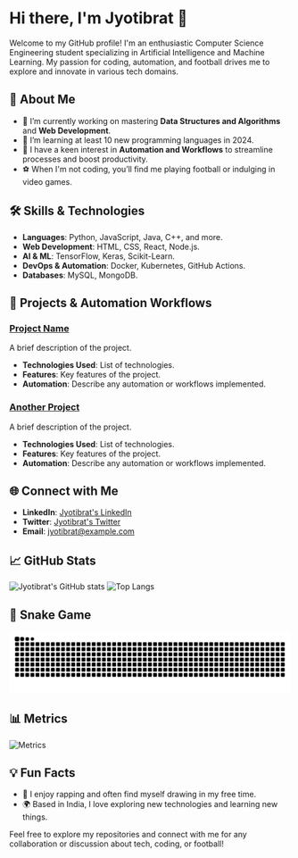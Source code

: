 # Hi there, I'm Jyotibrat 👋

Welcome to my GitHub profile! I'm an enthusiastic Computer Science Engineering student specializing in Artificial Intelligence and Machine Learning. My passion for coding, automation, and football drives me to explore and innovate in various tech domains.

## 🚀 About Me

- 🔭 I’m currently working on mastering **Data Structures and Algorithms** and **Web Development**.
- 🌱 I’m learning at least 10 new programming languages in 2024.
- 🤖 I have a keen interest in **Automation and Workflows** to streamline processes and boost productivity.
- ⚽ When I'm not coding, you’ll find me playing football or indulging in video games.

## 🛠️ Skills & Technologies

- **Languages**: Python, JavaScript, Java, C++, and more.
- **Web Development**: HTML, CSS, React, Node.js.
- **AI & ML**: TensorFlow, Keras, Scikit-Learn.
- **DevOps & Automation**: Docker, Kubernetes, GitHub Actions.
- **Databases**: MySQL, MongoDB.

## 🔧 Projects & Automation Workflows

### [Project Name](https://github.com/Jyotibrat/ProjectName)
A brief description of the project.
- **Technologies Used**: List of technologies.
- **Features**: Key features of the project.
- **Automation**: Describe any automation or workflows implemented.

### [Another Project](https://github.com/Jyotibrat/AnotherProject)
A brief description of the project.
- **Technologies Used**: List of technologies.
- **Features**: Key features of the project.
- **Automation**: Describe any automation or workflows implemented.

## 🌐 Connect with Me

- **LinkedIn**: [Jyotibrat's LinkedIn](https://www.linkedin.com/in/jyotibrat)
- **Twitter**: [Jyotibrat's Twitter](https://twitter.com/jyotibrat)
- **Email**: [jyotibrat@example.com](mailto:jyotibrat@example.com)

## 📈 GitHub Stats

![Jyotibrat's GitHub stats](https://github-readme-stats.vercel.app/api?username=Jyotibrat&show_icons=true&theme=radical)
![Top Langs](https://github-readme-stats.vercel.app/api/top-langs/?username=Jyotibrat&layout=compact&theme=radical)

## 🐍 Snake Game

<img src="https://raw.githubusercontent.com/Jyotibrat/Jyotibrat/output/snake.svg" alt="Snake animation" />

## 📊 Metrics

![Metrics](https://metrics.lecoq.io/Jyotibrat?template=classic&isocalendar=1&languages=1&stargazers=1&habits=1&repositories=1&achievements=1&calendar=1&projects=1&tweets=1&stackoverflow=1&leetcode=1&base=header%2C%20activity%2C%20community%2C%20repositories%2C%20metadata&base.indepth=false&base.hireable=false&base.skip=false&repositories.batch=100&repositories.forks=false&repositories.affiliations=owner&isocalendar=false&isocalendar.duration=half-year&languages=false&languages.limit=8&languages.threshold=0%25&languages.other=false&languages.colors=github&languages.sections=most-used&languages.indepth=false&languages.analysis.timeout=15&languages.analysis.timeout.repositories=7.5&languages.categories=markup%2C%20programming&languages.recent.categories=markup%2C%20programming&languages.recent.load=300&languages.recent.days=14&stargazers=false&stargazers.days=14&stargazers.charts=true&stargazers.charts.type=classic&stargazers.worldmap=false&stargazers.worldmap.sample=0&habits=false&habits.from=200&habits.days=14&habits.facts=true&habits.charts=false&habits.charts.type=classic&habits.trim=false&habits.languages.limit=8&habits.languages.threshold=0%25&repositories=false&repositories.pinned=0&repositories.starred=0&repositories.random=0&repositories.order=featured%2C%20pinned%2C%20starred%2C%20random&calendar=false&calendar.limit=1&achievements=false&achievements.threshold=C&achievements.secrets=true&achievements.display=detailed&achievements.limit=0&projects=false&projects.limit=6&projects.descriptions=false&tweets=false&tweets.attachments=false&tweets.limit=2&stackoverflow=false&stackoverflow.user=0&stackoverflow.sections=answers-top%2C%20questions-recent&stackoverflow.limit=2&stackoverflow.lines=4&stackoverflow.lines.snippet=2&leetcode=false&leetcode.user=.user.login&leetcode.sections=solved&leetcode.limit.skills=10&leetcode.limit.recent=2&config.timezone=Asia%2FCalcutta)

## 💡 Fun Facts

- 🎤 I enjoy rapping and often find myself drawing in my free time.
- 🌍 Based in India, I love exploring new technologies and learning new things.

Feel free to explore my repositories and connect with me for any collaboration or discussion about tech, coding, or football!
